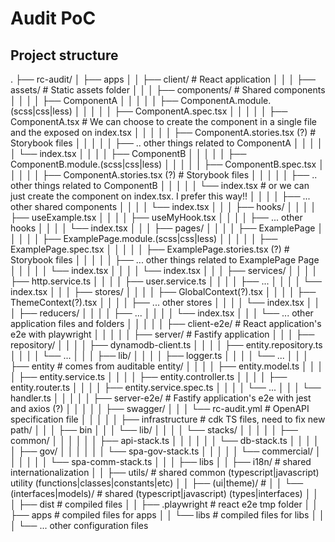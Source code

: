 # Audit PoC

## Project structure

.
├── rc-audit/
│ ├── apps
│ │ ├── client/ # React application
│ │ │ ├── assets/ # Static assets folder
│ │ │ ├── components/ # Shared components
│ │ │ │ ├── ComponentA
│ │ │ │ │ ├── ComponentA.module.(scss|css|less)
│ │ │ │ │ ├── ComponentA.spec.tsx
│ │ │ │ │ ├── ComponentA.tsx # We can choose to create the component in a single file and the exposed on index.tsx
│ │ │ │ │ ├── ComponentA.stories.tsx (?) # Storybook files
│ │ │ │ │ ├── .. other things related to ComponentA
│ │ │ │ │ └── index.tsx
│ │ │ │ ├── ComponentB
│ │ │ │ │ ├── ComponentB.module.(scss|css|less)
│ │ │ │ │ ├── ComponentB.spec.tsx
│ │ │ │ │ ├── ComponentA.stories.tsx (?) # Storybook files
│ │ │ │ │ ├── .. other things related to ComponentB
│ │ │ │ │ └── index.tsx # or we can just create the component on index.tsx. I prefer this way!!
│ │ │ │ ├── ... other shared components
│ │ │ │ └── index.tsx
│ │ │ ├── hooks/
│ │ │ │ ├── useExample.tsx
│ │ │ │ ├── useMyHook.tsx
│ │ │ │ ├── ... other hooks
│ │ │ │ └── index.tsx
│ │ │ ├── pages/
│ │ │ │ ├── ExamplePage
│ │ │ │ │ ├── ExamplePage.module.(scss|css|less)
│ │ │ │ │ ├── ExamplePage.spec.tsx
│ │ │ │ │ ├── ExamplePage.stories.tsx (?) # Storybook files
│ │ │ │ │ ├── ... other things related to ExamplePage Page
│ │ │ │ │ └── index.tsx
│ │ │ │ └── index.tsx
│ │ │ ├── services/
│ │ │ │ ├── http.service.ts
│ │ │ │ ├── user.service.ts
│ │ │ │ ├── ...
│ │ │ │ └── index.tsx
│ │ │ ├── stores/
│ │ │ │ ├── GlobalContext(?).tsx
│ │ │ │ ├── ThemeContext(?).tsx
│ │ │ │ ├── ... other stores
│ │ │ │ └── index.tsx
│ │ │ ├── reducers/
│ │ │ │ ├── ...
│ │ │ │ └── index.tsx
│ │ │ └── ... other application files and folders
│ │ │
│ │ ├── client-e2e/ # React application's e2e with playwright
│ │ │
│ │ ├── server/ # Fastify application
│ │ │ ├── repository/
│ │ │ │ ├── dynamodb-client.ts
│ │ │ │ ├── entity.repository.ts
│ │ │ │ └── ...
│ │ │ ├── lib/
│ │ │ │ ├── logger.ts
│ │ │ │ └── ...
│ │ │ ├── entity # comes from auditable entity/
│ │ │ │ ├── entity.model.ts
│ │ │ │ ├── entity.service.ts
│ │ │ │ ├── entity.controller.ts
│ │ │ │ ├── entity.router.ts
│ │ │ │ ├── entity.service.spec.ts
│ │ │ │ └── ...
│ │ │ └── handler.ts
│ │ │
│ │ ├── server-e2e/ # Fastify application's e2e with jest and axios (?)
│ │ │
│ │ ├── swagger/
│ │ │ └── rc-audit.yml # OpenAPI specification file
│ │ │
│ │ ├── infrastructure # cdk TS files, need to fix new path/
│ │ │ ├── bin
│ │ │ └── lib/
│ │ │ │ └── stacks/
│ │ │ │ │ ├── common/
│ │ │ │ │ │ ├── api-stack.ts
│ │ │ │ │ │ └── db-stack.ts
│ │ │ │ │ ├── gov/
│ │ │ │ │ │ └── spa-gov-stack.ts
│ │ │ │ │ └── commercial/
│ │ │ │ │ │ └── spa-comm-stack.ts
│ │
│ ├── libs
│ │ ├── i18n/ # shared internationalization
│ │ ├── utils/ # shared common (typescript|javascript) utility (functions|classes|constants|etc)
│ │ ├── (ui|theme)/ #
│ │ └── (interfaces|models)/ # shared (typescript|javascript) (types|interfaces)
│ │
│ ├── dist # compiled files
│ │ ├── .playwright # react e2e tmp folder
│ │ ├── apps # compiled files for apps
│ │ └── libs # compiled files for libs
│ │
│ └── ... other configuration files
